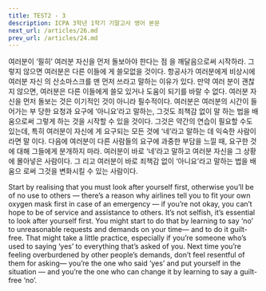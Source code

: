 ```yaml
---
title: TEST2 - 3
description: ICPA 3학년 1학기 기말고사 영어 본문
next_url: /articles/26.md
prev_url: /articles/24.md
---
```


여러분이 ‘필히’ 여러분 자신을 먼저 돌보아야 한다는 점 을 깨달음으로써 시작하라. 그렇지 않으면 여러분은 다른 이들에 게 쓸모없을 것이다. 항공사가 여러분에게 비상시에 여러분 자신 의 산소마스크를 맨 먼저 쓰라고 말하는 이유가 있다. 만약 여러 분이 괜찮지 않으면, 여러분은 다른 이들에게 쓸모 있거나 도움이 되기를 바랄 수 없다. 여러분 자신을 먼저 돌보는 것은 이기적인 것이 아니라 필수적이다. 여러분은 여러분의 시간이 들어가는 부 당한 요청과 요구에 ‘아니요’라고 말하는, 그것도 죄책감 없이 말 하는 법을 배움으로써 그렇게 하는 것을 시작할 수 있을 것이다. 그것은 약간의 연습이 필요할 수도 있는데, 특히 여러분이 자신에 게 요구되는 모든 것에 ‘네’라고 말하는 데 익숙한 사람이라면 말 이다. 다음에 여러분이 다른 사람들의 요구에 과중한 부담을 느낄 때, 요구한 것에 대해 그들에게 분개하지 마라. 여러분이 바로 ‘네’라고 말하고 여러분 자신을 그 상황에 몰아넣은 사람이다. 그 리고 여러분이 바로 죄책감 없이 ‘아니요’라고 말하는 법을 배움으 로써 그것을 변화시킬 수 있는 사람이다.

Start by realising that you must look after yourself first, otherwise you’ll be of no use to others — there’s a reason why airlines tell you to fit your own oxygen mask first in case of an emergency — if you’re not okay, you can’t hope to be of service and assistance to others. It’s not selfish, it’s essential to look after yourself first. You might start to do that by learning to say ‘no’ to unreasonable requests and demands on your time— and to do it guilt-free. That might take a little practice, especially if you’re someone who’s used to saying ‘yes’ to everything that’s asked of you. Next time you’re feeling overburdened by other people’s demands, don’t feel resentful of them for asking— you’re the one who said ‘yes’ and put yourself in the situation — and you’re the one who can change it by learning to say a guilt-free ‘no’.
